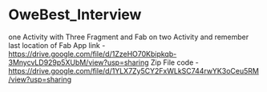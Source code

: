 # OweBest_Interview
one Activity with Three Fragment and Fab on two Activity and remember last location of Fab
App link -  https://drive.google.com/file/d/1ZzeHO70Kbipkqb-3MnycvLD929p5XUbM/view?usp=sharing
Zip File code - https://drive.google.com/file/d/1YLX7Zy5CY2FxWLkSC744rwYK3oCeu5RM/view?usp=sharing
